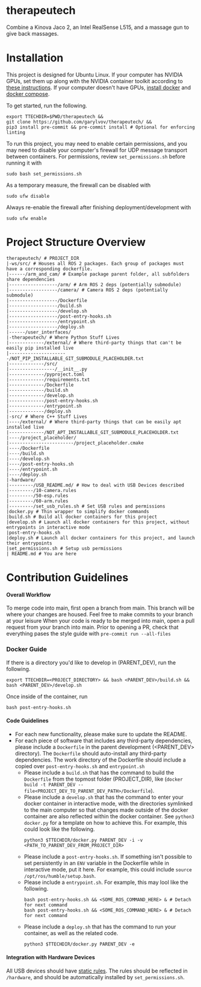 # therapeutech
Combine a Kinova Jaco 2, an Intel RealSense L515, and a massage gun to give back massages.

# Installation
This project is designed for Ubuntu Linux. If your computer has NVIDIA GPUs, set them up along with the NVIDIA container toolkit according to [these instructions](https://github.com/garylvov/dev_env/tree/main/setup_scripts/nvidia). If your computer doesn't have GPUs, [install docker](https://docs.docker.com/desktop/setup/install/linux/) and [docker compose](https://docs.docker.com/compose/install/linux/#install-using-the-repository).

To get started, run the following.
```
export TTECHDIR=$PWD/therapeutech &&
git clone https://github.com/garylvov/therapeutech/ &&
pip3 install pre-commit && pre-commit install # Optional for enforcing linting
```

To run this project, you may need to enable certain permissions, and you may need to disable your computer's firewall for UDP message transport between containers.
For permissions, review ```set_permissions.sh``` before running it with
```
sudo bash set_permissions.sh
```
As a temporary measure, the firewall can be disabled with
```
sudo ufw disable
```
Always re-enable the firewall after finishing deployment/development with
```
sudo ufw enable
```
# Project Structure Overview
```
therapeutech/ # PROJECT_DIR
|-ws/src/ # Houses all ROS 2 packages. Each group of packages must have a corresponding dockerfile.
|------/arm_and_cam/ # Example package parent folder, all subfolders share dependencies
|------------------/arm/ # Arm ROS 2 deps (potentially submodule)
|------------------/camera/ # Camera ROS 2 deps (potentially submodule)
|------------------/Dockerfile
|------------------/build.sh
|------------------/develop.sh
|------------------/post-entry-hooks.sh
|------------------/entrypoint.sh
|------------------/deploy.sh
|------/user_interfaces/
|-therapeutech/ # Where Python Stuff Lives
|-------------/external/ # Where third-party things that can't be easily pip installed live
|----------------------/NOT_PIP_INSTALLABLE_GIT_SUBMODULE_PLACEHOLDER.txt
|-------------/src/
|-----------------/__init__.py
|-------------/pyproject.toml
|-------------/requirements.txt
|-------------/Dockerfile
|-------------/build.sh
|-------------/develop.sh
|-------------/post-entry-hooks.sh
|-------------/entrypoint.sh
|-------------/deploy.sh
|-src/ # Where C++ Stuff Lives
|----/external/ # Where third-party things that can be easily apt installed live
|-------------/NOT_APT_INSTALLABLE_GIT_SUBMODULE_PLACEHOLDER.txt
|----/project_placeholder/
|------------------------/project_placeholder.cmake
|----/Dockerfile
|----/build.sh
|----/develop.sh
|----/post-entry-hooks.sh
|----/entrypoint.sh
|----/deploy.sh
|-hardware/
|---------/USB_README.md/ # How to deal with USB Devices described
|---------/10-camera.rules
|---------/50-esp.rules
|---------/60-arm.rules
|---------/set_usb_rules.sh # Set USB rules and permissions
|docker.py # Thin wrapper to simplify docker commands
|build.sh # Build all docker containers for this project
|develop.sh # Launch all docker containers for this project, without entrypoints in interactive mode
|post-entry-hooks.sh
|deploy.sh # Launch all docker containers for this project, and launch their entrypoints
|set_permissions.sh # Setup usb permissions
| README.md # You are here
```

# Contribution Guidelines
#### Overall Workflow
To merge code into main, first open a branch from main.
This branch will be where your changes are housed.
Feel free to make commits to your branch at your leisure
When your code is ready to be merged into main, open a pull request from your branch into main.
Prior to opening a PR, check that everything pases the style guide with ```pre-commit run --all-files```

### Docker Guide
If there is a directory you'd like to develop in (PARENT_DEV), run the following.

```
export TTECHDIR=<PROJECT_DIRECTORY> && bash <PARENT_DEV>/build.sh && bash <PARENT_DEV>/develop.sh
```

Once inside of the container, run
```
bash post-entry-hooks.sh
```

#### Code Guidelines
- For each new functionality, please make sure to update the README.
- For each piece of software that includes any third-party dependencies, please include a ``Dockerfile`` in the parent development (<PARENT_DEV> directory).
  The ``Dockerfile`` should auto-install any third-party dependencies. The work directory of the Dockerfile should include a copied over ``post-entry-hooks.sh`` and ``entrypoint.sh``
  -  Please include a ``build.sh`` that has the command to build the ``Dockerfile`` from the topmost folder (PROJECT_DIR), like (``docker build -t PARENT_DEV --file<PROJECT_DEV_TO_PARENT_DEV_PATH>/Dockerfile``).
  -  Please include a ``develop.sh`` that has the command to enter your docker container in interactive mode, with the directories symlinked to the main computer so that
     changes made outside of the docker container are also reflected within the docker container.
     See ```python3 docker.py``` for a template on how to achieve this.
     For example, this could look like the following.
      ```
      python3 $TTECHDIR/docker.py PARENT_DEV -i -v <PATH_TO_PARENT_DEV_FROM_PROJECT_DIR>
      ```
  - Please include a ``post-entry-hooks.sh``. If something isn't possible to set persistently in an ```ENV``` variable in the Dockerfile while in interactive mode, put it here.
    For example, this could include ```source /opt/ros/humble/setup.bash```.
  - Please include a ``entrypoint.sh``. For example, this may lool like the following.
    ```
    bash post-entry-hooks.sh && <SOME_ROS_COMMAND_HERE> & # Detach for next command
    bash post-entry-hooks.sh && <SOME_ROS_COMMAND_HERE> & # Detach for next command
    ```
  - Please include a ``deploy.sh`` that has the command to run your container, as well as the related code.
    ```
    python3 $TTECHDIR/docker.py PARENT_DEV -e
    ```

#### Integration with Hardware Devices
All USB devices should have [static rules](https://msadowski.github.io/linux-static-port/).
The rules should be reflected in ``/hardware``, and should be automatically installed by ``set_permissions.sh``.
